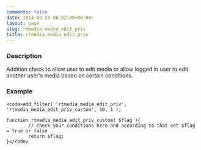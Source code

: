 ```yaml
---
comments: false
date: 2014-09-23 06:52:30+00:00
layout: page
slug: rtmedia_media_edit_priv
title: rtmedia_media_edit_priv
---
```


### Description


Addition check to allow user to edit media or allow logged in user to edit another user's media based on certain conditions.


### Example



    
    <code>add_filter( 'rtmedia_media_edit_priv', 'rtmedia_media_edit_priv_custom', 10, 1 );
    
    function rtmedia_media_edit_priv_custom( $flag ){
            // check your conditions here and according to that set $flag = true or false
            return $flag;
    }</code>
